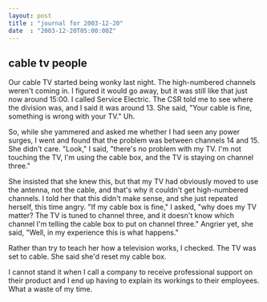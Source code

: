 ```yaml
---
layout: post
title : "journal for 2003-12-20"
date  : "2003-12-20T05:00:00Z"
---
```



## cable tv people

Our cable TV started being wonky last night.  The high-numbered channels weren't coming in.  I figured it would go away, but it was still like that just now around 15:00.  I called Service Electric.  The CSR told me to see where the division was, and I said it was around 13.  She said, "Your cable is fine, something is wrong with your TV."  Uh.

So, while she yammered and asked me whether I had seen any power surges, I went and found that the problem was between channels 14 and 15.  She didn't care. "Look," I said, "there's no problem with my TV.  I'm not touching the TV, I'm using the cable box, and the TV is staying on channel three." 

She insisted that she knew this, but that my TV had obviously moved to use the antenna, not the cable, and that's why it couldn't get high-numbered channels. I told her that this didn't make sense, and she just repeated herself, this time angry.  "If my cable box is fine," I asked, "why does my TV matter?  The TV is tuned to channel three, and it doesn't know which channel I'm telling the cable box to put on channel three."  Angrier yet, she said, "Well, in my experience this is what happens."

Rather than try to teach her how a television works, I checked.  The TV was set to cable.  She said she'd reset my cable box.

I cannot stand it when I call a company to receive professional support on their product and I end up having to explain its workings to their employees. What a waste of my time.

